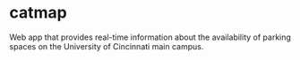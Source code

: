 # catmap
Web app that provides real-time information about the availability of parking spaces on the University of Cincinnati main campus.